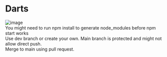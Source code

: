 # Darts
![image](https://github.com/40412/Darts/assets/147622813/6c5383a4-1633-40a8-b2fc-c6ce34407cbb)  
You might need to run npm install to generate node_modules before npm start works  
Use dev branch or create your own. Main branch is protected and might not allow direct push.  
Merge to main using pull request.